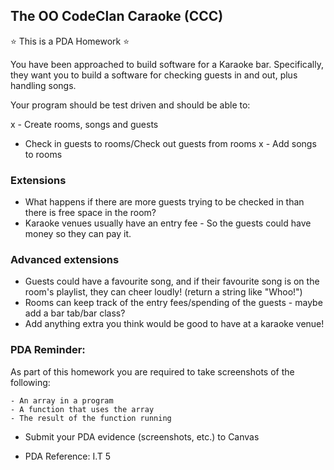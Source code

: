 ## The OO CodeClan Caraoke (CCC)

:star: This is a PDA Homework :star:

You have been approached to build software for a Karaoke bar. Specifically, they want you to build a software for checking guests in and out, plus handling songs.

Your program should be test driven and should be able to:

x - Create rooms, songs and guests
- Check in guests to rooms/Check out guests from rooms
x - Add songs to rooms

### Extensions

- What happens if there are more guests trying to be checked in than there is free space in the room?
- Karaoke venues usually have an entry fee - So the guests could have money so they can pay it.


### Advanced extensions

- Guests could have a favourite song, and if their favourite song is on the room's playlist, they can cheer loudly! (return a string like "Whoo!")
- Rooms can keep track of the entry fees/spending of the guests - maybe add a bar tab/bar class?
- Add anything extra you think would be good to have at a karaoke venue!


### PDA Reminder:

As part of this homework you are required to take screenshots of the following:

```
- An array in a program
- A function that uses the array
- The result of the function running
```

- Submit your PDA evidence (screenshots, etc.) to Canvas

- PDA Reference: I.T 5
